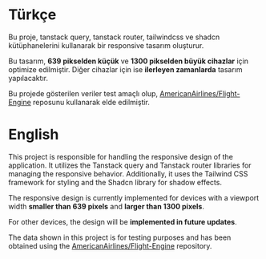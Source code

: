 # Türkçe

Bu proje, tanstack query, tanstack router, tailwindcss ve shadcn kütüphanelerini kullanarak bir responsive tasarım oluşturur.

Bu tasarım, **639 pikselden küçük** ve **1300 pikselden büyük cihazlar** için optimize edilmiştir. Diğer cihazlar için ise **ilerleyen zamanlarda** tasarım yapılacaktır.

Bu projede gösterilen veriler test amaçlı olup, [AmericanAirlines/Flight-Engine](https://github.com/AmericanAirlines/Flight-Engine) reposunu kullanarak elde edilmiştir.

# English

This project is responsible for handling the responsive design of the application.
It utilizes the Tanstack query and Tanstack router libraries for managing the responsive behavior.
Additionally, it uses the Tailwind CSS framework for styling and the Shadcn library for shadow effects.

The responsive design is currently implemented for devices with a viewport width **smaller than 639 pixels** and **larger than 1300 pixels**.

For other devices, the design will be **implemented in future updates**.

The data shown in this project is for testing purposes and has been obtained using the [AmericanAirlines/Flight-Engine](https://github.com/AmericanAirlines/Flight-Engine) repository.
